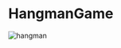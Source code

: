 # HangmanGame
![hangman](https://user-images.githubusercontent.com/94216390/173182175-6a50b31e-54a7-4d08-bad1-d2f546fa1c8c.PNG)
